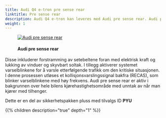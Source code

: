 ```yaml
---
title: Audi Q4 e-tron pre sense rear
linktitle: Pre sense rear
description: Audi Q4 e-tron kan leveres med Audi pre sense rear. Audi pre sense rear bruker radarsensorer i den bakre støtfangeren for å oppdage en forestående kollisjon bakfra, og den setter i gang forebyggende sikkerhetstiltak 
weight: 1
---
```


<!-- markdownlint-disable MD033 -->
<figure>
    <a href="https://media.electrichasgoneaudi.net/multimedia/models/e-tron/technology/drivingassistance/presenserear/audipresenserear.jpg">
        <img src="https://media.electrichasgoneaudi.net/multimedia/models/e-tron/technology/drivingassistance/presenserear/audipresenserears.jpg"
        alt="Audi pre sense rear" title="Audi pre sense rear">
    </a>
    <figcaption><h4>Audi pre sense rear</h4></figcaption>
</figure>

Disse inkluderer forstramming av setebeltene foran med elektrisk kraft og lukking av vinduer og skyvbart soltak. I tillegg aktiverer systemet varselblinkene for å varsle etterfølgende trafikk om den kritiske situasjonen. I denne prosessen utløses et kollisjonsvarslingssignal bakfra (RECAS), som blinker varselblinkene med høy frekvens. Audi pre sense rear er aktiv i bakgrunnen over hele bilens kjørehastighetsområde med unntak av når man kjører med tilhenger.

Dette er en del av sikkerhetspakken pluss med tilvalgs ID **PYU**

{{% children description="true" depth="1" %}}
